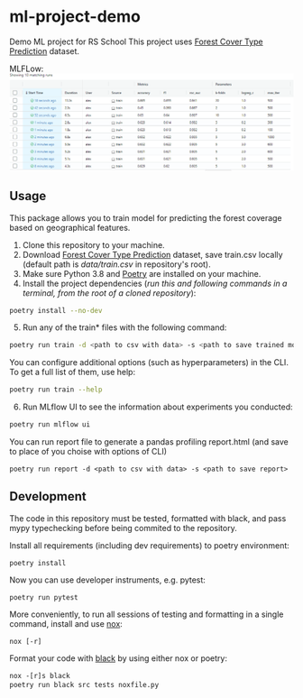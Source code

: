 # ml-project-demo
Demo ML project for RS School
This project uses [Forest Cover Type Prediction](https://www.kaggle.com/competitions/forest-cover-type-prediction/data) dataset.

MLFLow:
![Alt text](etc/mlflow.png?raw=true)

## Usage
This package allows you to train model for predicting the forest coverage based on geographical features.
1. Clone this repository to your machine.
2. Download [Forest Cover Type Prediction](https://www.kaggle.com/competitions/forest-cover-type-prediction/data) dataset, save train.csv locally (default path is *data/train.csv* in repository's root).
3. Make sure Python 3.8 and [Poetry](https://python-poetry.org/docs/) are installed on your machine.
4. Install the project dependencies (*run this and following commands in a terminal, from the root of a cloned repository*):
```sh
poetry install --no-dev
```
5. Run any of the train* files with the following command:
```sh
poetry run train -d <path to csv with data> -s <path to save trained model>
```
You can configure additional options (such as hyperparameters) in the CLI. To get a full list of them, use help:
```sh
poetry run train --help
```
6. Run MLflow UI to see the information about experiments you conducted:
```sh
poetry run mlflow ui
```
You can run report file to generate a pandas profiling report.html (and save to place of you choise with options of CLI)
```
poetry run report -d <path to csv with data> -s <path to save report>
```

## Development

The code in this repository must be tested, formatted with black, and pass mypy typechecking before being commited to the repository.

Install all requirements (including dev requirements) to poetry environment:
```
poetry install
```
Now you can use developer instruments, e.g. pytest:
```
poetry run pytest
```
More conveniently, to run all sessions of testing and formatting in a single command, install and use [nox](https://nox.thea.codes/en/stable/): 
```
nox [-r]
```
Format your code with [black](https://github.com/psf/black) by using either nox or poetry:
```
nox -[r]s black
poetry run black src tests noxfile.py
```
